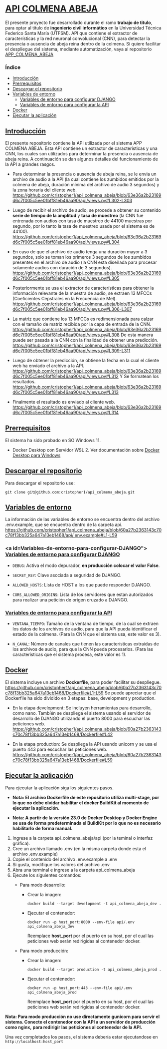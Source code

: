 # [API COLMENA ABEJA](#indice)

El presente proyecto fue desarrollado durante el ramo **trabajo de titulo**, para optar al titulo de **ingenierío civil informático** en la Universidad Técnica
Federico Santa María (UTFSM). API que contiene el extractor de características y la red neuronal convolucional (CNN), para detectar la presencia o ausencia de abeja reina dentro de la colmena. Si quiere facilitar el despliegue del sistema, mediante automatización, vaya al repositorio [APP_COLMENA_ABEJA](https://github.com/cristopher1/app_colmena_abeja)

### <a id="indice"></a> Índice

* <a id="introduccion"></a>[Introducción](#Introducción)
* <a id="pre-rrequisitos"></a> [Prerrequisitos](#Prerrequisitos)
* <a id="descarga"></a> [Descargar el repositorio](#Descargar-el-repositorio)
* <a id="entorno"></a>[Variables de entorno](#Variables-de-entorno)
  * <a id="entorno-django"></a>[Variables de entorno para configurar DJANGO](#Variables-de-entorno-para-configurar-DJANGO)
  * <a id="entorno-api"></a>[Variables de entorno para configurar la API](#Variables-de-entorno-para-configurar-la-API)
* <a id="dockerfile"></a>[Docker](#Docker)
* <a id="run"></a>[Ejecutar la aplicación](#Ejecutar-la-aplicación)

## <a id="Introducción"></a> [Introducción](#introduccion)

El presente repositorio contiene la API utilizada por el sistema APP COLMENA ABEJA. Esta API contiene un extractor de características y una CNN, los cuales son utilizados para determinar la presencia o ausencia de abeja reina. A continuación se dan algunos detalles del funcionamiento de la API a grandes rasgos.

* Para determinar la presencia o ausencia de abeja reina, se le envia un archivo de audio a la API (la cual contiene los zumbidos emitidos por la colmena de abeja, duración mínima del archivo de audio 3 segundos) y la zona horaria del cliente web. https://github.com/cristopher1/api_colmena_abeja/blob/63e36a2b23169d6c7f005c5ee01bff81eb46aa90/api/views.py#L302-L303
  
* Luego de recibir el archivo de audio, se procede a obtener su contenido **serie de tiempo de la amplitud** y **tasa de muestreo** (la CNN fue entrenada con audios con tasa de muestreo de 44100 muestras por segundo, por lo tanto la tasa de muestreo usada por el sistema es de 44100). https://github.com/cristopher1/api_colmena_abeja/blob/63e36a2b23169d6c7f005c5ee01bff81eb46aa90/api/views.py#L304

* En caso de que el archivo de audio tenga una duración mayor a 3 segundos, solo se toman los primeros 3 segundos de los zumbidos presentes en el archivo de audio (la CNN esta diseñada para procesar solamente audios con duración de 3 segundos). https://github.com/cristopher1/api_colmena_abeja/blob/63e36a2b23169d6c7f005c5ee01bff81eb46aa90/api/views.py#L305

* Posteriormente se usa el extractor de características para obtener la información relevante de la muestra de audio, se extraen 13 MFCCs (Coeficientes Cepstrales en la Frecuencia de Mel). https://github.com/cristopher1/api_colmena_abeja/blob/63e36a2b23169d6c7f005c5ee01bff81eb46aa90/api/views.py#L306-L307

* La matriz que contiene los 13 MFCCs es redimensionada para calzar con el tamaño de matriz recibida por la capa de entrada de la CNN. https://github.com/cristopher1/api_colmena_abeja/blob/63e36a2b23169d6c7f005c5ee01bff81eb46aa90/api/views.py#L308 De esta manera puede ser pasada a la CNN con la finalidad de obtener una predicción. https://github.com/cristopher1/api_colmena_abeja/blob/63e36a2b23169d6c7f005c5ee01bff81eb46aa90/api/views.py#L309-L311

* Luego de obtener la predicción, se obtiene la fecha en la cual el cliente web ha enviado el archivo a la API. https://github.com/cristopher1/api_colmena_abeja/blob/63e36a2b23169d6c7f005c5ee01bff81eb46aa90/api/views.py#L312 Y Se formatean los resultados. https://github.com/cristopher1/api_colmena_abeja/blob/63e36a2b23169d6c7f005c5ee01bff81eb46aa90/api/views.py#L313

* Finalmente el resultado es enviado al cliente web. https://github.com/cristopher1/api_colmena_abeja/blob/63e36a2b23169d6c7f005c5ee01bff81eb46aa90/api/views.py#L314

## <a id="Prerrequisitos"></a> [Prerrequisitos](#pre-rrequisitos)

El sistema ha sido probado en SO Windows 11.

* Docker Desktop con Servidor WSL 2. Ver documentación sobre [Docker Desktop para Windows](https://docs.docker.com/desktop/install/windows-install/)

## <a id="Descargar-el-repositorio"></a> [Descargar el repositorio](#descarga)

Para descargar el repositorio use:

```console
git clone git@github.com:cristopher1/api_colmena_abeja.git
```

## <a id="Variables-de-entorno"></a> [Variables de entorno](#entorno)

La información de las variables de entorno se encuentra dentro del archivo .env.example, que se encuentra dentro de la carpeta api. https://github.com/cristopher1/api_colmena_abeja/blob/60a27b2363143c70c78f13bb325a647a13eb1468/api/.env.example#L1-L59

### <a id=Variables-de-entorno-para-configurar-DJANGO"></a> [Variables de entorno para configurar DJANGO](#entorno-django)

* ```DEBUG```: Activa el modo depurador, **en producción colocar el valor False**.
  
* ```SECRET_KEY```: Clave asociada a seguridad de DJANGO.
  
* ```ALLOWED_HOSTS```: Lista de HOST a los que puede responder DJANGO.
  
* ```CORS_ALLOWED_ORIGINS```: Lista de los servidores que estan autorizados para realizar una petición de origen cruzado a DJANGO.

### <a id="Variables-de-entorno-para-configurar-la-API"></a> [Variables de entorno para configurar la API](#entorno-api)

* ```VENTANA_TIEMPO```: Tamaño de la ventana de tiempo, de la cual se extraen los datos de los archivos de audio, para que la API pueda identificar el estado de
la colmena. (Para la CNN que el sistema usa, este valor es 3).

* ```N_CANAL```: Número de canales que tienen las características extraídas de los archivos de audio, para que la CNN pueda procesarlos. (Para las características
que el sistema procesa, este valor es 1).

## <a id="Docker"></a> [Docker](#dockerfile)

El sistema incluye un archivo **Dockerfile**, para poder facilitar su despliegue.
https://github.com/cristopher1/api_colmena_abeja/blob/60a27b2363143c70c78f13bb325a647a13eb1468/Dockerfile#L1-L59 Se puede apreciar que el Dockerfile ha sido
dividido en 3 etapas: base, development y production.

* En la etapa development: Se incluyen herramientas para desarrollo, como nano. Tambíén se despliega el sistema usando el servidor de desarrollo de DJANGO
utilizando el puerto 8000 para escuchar las peticiones web.
https://github.com/cristopher1/api_colmena_abeja/blob/60a27b2363143c70c78f13bb325a647a13eb1468/Dockerfile#L42

* En la etapa production: Se despliega la API usando unicorn y se usa el puerto 443 para escuchar las peticiones web.
https://github.com/cristopher1/api_colmena_abeja/blob/60a27b2363143c70c78f13bb325a647a13eb1468/Dockerfile#L59

## <a id="Ejecutar-la-aplicación"></a> [Ejecutar la aplicación](#run)

Para ejecutar la aplicación siga los siguientes pasos.

* **Nota: El archivo Dockerfile de este repositorio utiliza multi-stage, por lo que no debe olvidar habilitar el docker BuildKit al momento de**
**ejecutar la aplicación.**

* **Nota: A partir de la versión 23.0 de Docker Desktop y Docker Engine se usa de forma predeterminada el BuildKit por lo que no es necesario habilitarlo**
**de forma manual.**

1. Ingrese a la carpeta api_colmena_abeja/api (por la teminal o interfaz gráfica).
2. Cree un archivo llamado .env (en la misma carpeta donde esta el archivo .env.example)
3. Copie el contenido del archivo .env.example a .env
4. Si gusta, modifique los valores del archivo .env
6. Abra una terminal e ingrese a la carpeta api_colmena_abeja
8. Ejecute los siguientes comandos:
   * Para modo desarrollo:
     * Crear la imagen:
       ```console
       docker build --target development -t api_colmena_abeja_dev .
       ```
     * Ejecutar el contenedor:
       ```console
       docker run -p host_port:8000 --env-file api/.env api_colmena_abeja_dev
       ```
       Reemplace **host_port** por el puerto en su host, por el cual las peticiones web serán redirigidas al contenedor docker.
       
   * Para modo producción:
     * Crear la imagen:
       ```console
       docker build --target production -t api_colmena_abeja_prod .
       ```
     * Ejecutar el contenedor:
       ```console
       docker run -p host_port:443 --env-file api/.env api_colmena_abeja_prod
       ```
       Reemplace **host_port** por el puerto en su host, por el cual las peticiones web serán redirigidas al contenedor docker.

**Nota: Para modo producción no use directamente gunicorn para servir el sistema. Conecte el contenedor con la API a un servidor de producción como nginx,**
**para redirigir las peticiones al contenedor de la API.**

Una vez completados los pasos, el sistema debería estar ejecutandose en `http://localhost:host_port`
